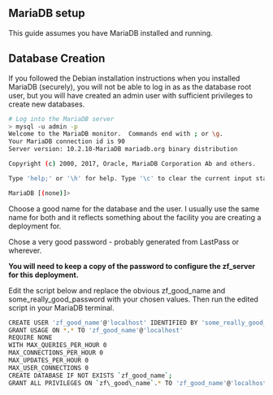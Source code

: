 
## MariaDB setup

This guide assumes you have MariaDB installed and running.

## Database Creation

If you followed the Debian installation instructions
when you installed MariaDB (securely), you will not be able to log in as
as the database root user, but you will have created an admin user with sufficient
privileges to create new databases.

```bash
# Log into the MariaDB server
> mysql -u admin -p
Welcome to the MariaDB monitor.  Commands end with ; or \g.
Your MariaDB connection id is 90
Server version: 10.2.10-MariaDB mariadb.org binary distribution

Copyright (c) 2000, 2017, Oracle, MariaDB Corporation Ab and others.

Type 'help;' or '\h' for help. Type '\c' to clear the current input statement.

MariaDB [(none)]>
```

Choose a good name for the database and the user. I usually use the same name for
both and it reflects something about the facility you are creating a deployment for.
 
Chose a very good password - probably generated from LastPass or wherever.

**You will need to keep  a copy of the password to configure the
zf_server for this deployment.**

Edit the script below and replace the obvious zf_good_name and 
some_really_good_password with your chosen values.  Then run the 
edited script in your MariaDB terminal.

```bash 
CREATE USER 'zf_good_name'@'localhost' IDENTIFIED BY 'some_really_good_password';
GRANT USAGE ON *.* TO 'zf_good_name'@'localhost'
REQUIRE NONE
WITH MAX_QUERIES_PER_HOUR 0
MAX_CONNECTIONS_PER_HOUR 0
MAX_UPDATES_PER_HOUR 0
MAX_USER_CONNECTIONS 0
CREATE DATABASE IF NOT EXISTS `zf_good_name`;
GRANT ALL PRIVILEGES ON `zf\_good\_name`.* TO 'zf_good_name'@'localhost';
```
